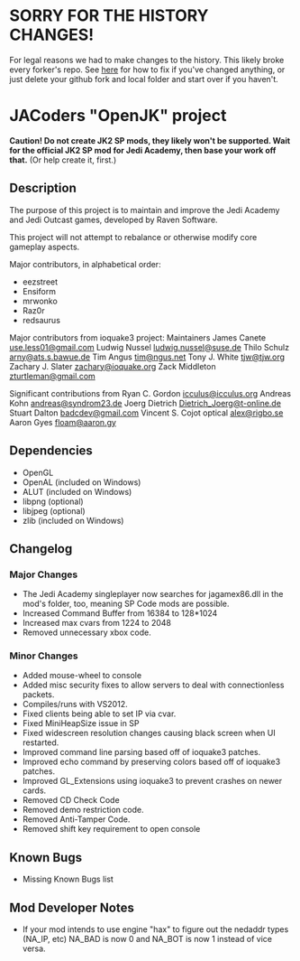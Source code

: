 # SORRY FOR THE HISTORY CHANGES! #

For legal reasons we had to make changes to the history. This likely broke every forker's repo. See [here](http://git-scm.com/docs/git-rebase.html#_recovering_from_upstream_rebase) for how to fix if you've changed anything, or just delete your github fork and local folder and start over if you haven't.

# JACoders "OpenJK" project #

**Caution! Do not create JK2 SP mods, they likely won't be supported. Wait for the official JK2 SP mod for Jedi Academy, then base your work off that.** (Or help create it, first.)

## Description ##

The purpose of this project is to maintain and improve the Jedi Academy and Jedi Outcast games, developed by Raven Software.

This project will not attempt to rebalance or otherwise modify core gameplay aspects.

Major contributors, in alphabetical order:
* eezstreet
* Ensiform
* mrwonko
* Raz0r
* redsaurus

Major contributors from ioquake3 project:
Maintainers
  James Canete <use.less01@gmail.com>
  Ludwig Nussel <ludwig.nussel@suse.de>
  Thilo Schulz <arny@ats.s.bawue.de>
  Tim Angus <tim@ngus.net>
  Tony J. White <tjw@tjw.org>
  Zachary J. Slater <zachary@ioquake.org>
  Zack Middleton <zturtleman@gmail.com>

Significant contributions from
  Ryan C. Gordon <icculus@icculus.org>
  Andreas Kohn <andreas@syndrom23.de>
  Joerg Dietrich <Dietrich_Joerg@t-online.de>
  Stuart Dalton <badcdev@gmail.com>
  Vincent S. Cojot <vincent at cojot dot name>
  optical <alex@rigbo.se>
  Aaron Gyes <floam@aaron.gy>

## Dependencies ##
* OpenGL
* OpenAL (included on Windows)
* ALUT (included on Windows)
* libpng (optional)
* libjpeg (optional)
* zlib (included on Windows)

## Changelog ##

### Major Changes ###
* The Jedi Academy singleplayer now searches for jagamex86.dll in the mod's folder, too, meaning SP Code mods are possible.
* Increased Command Buffer from 16384 to 128*1024
* Increased max cvars from 1224 to 2048
* Removed unnecessary xbox code.

### Minor Changes ###
* Added mouse-wheel to console
* Added misc security fixes to allow servers to deal with connectionless packets.
* Compiles/runs with VS2012.
* Fixed clients being able to set IP via cvar.
* Fixed MiniHeapSize issue in SP
* Fixed widescreen resolution changes causing black screen when UI restarted.
* Improved command line parsing based off of ioquake3 patches.
* Improved echo command by preserving colors based off of ioquake3 patches.
* Improved GL_Extensions using ioquake3 to prevent crashes on newer cards.
* Removed CD Check Code
* Removed demo restriction code.
* Removed Anti-Tamper Code.
* Removed shift key requirement to open console


## Known Bugs ##

* Missing Known Bugs list

## Mod Developer Notes ##
* If your mod intends to use engine "hax" to figure out the nedaddr types (NA_IP, etc) NA_BAD is now 0 and NA_BOT is now 1 instead of vice versa.
